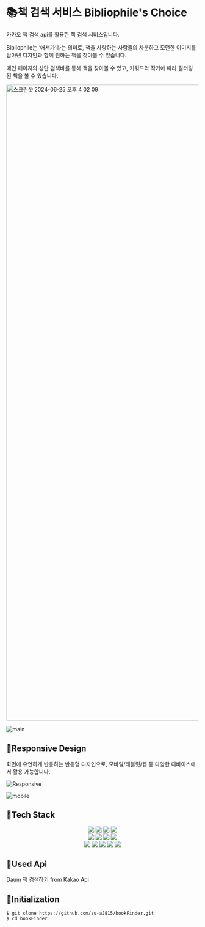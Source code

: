 # 📚책 검색 서비스 Bibliophile's Choice

카카오 책 검색 api를 활용한 책 검색 서비스입니다.

Bibliophile는 ‘애서가’라는 의미로, 책을 사랑하는 사람들의 차분하고 모던한 이미지를 담아낸 디자인과 함께 원하는 책을 찾아볼 수 있습니다.

메인 페이지의 상단 검색바를 통해 책을 찾아볼 수 있고, 키워드와 작가에 따라 필터링 된 책을 볼 수 있습니다.

<img width="1664" alt="스크린샷 2024-06-25 오후 4 02 09" src="https://github.com/su-aJ815/bookFinder/assets/85851785/c38ff084-1793-4de3-b730-074070ffaa9d">

![main](https://github.com/su-aJ815/bookFinder/assets/85851785/a6997155-5b0b-4ac0-9e93-2d5e09ec5e68)



## 📎Responsive Design

화면에 유연하게 반응하는 반응형 디자인으로, 모바일/태블릿/웹 등 다양한 디바이스에서 활용 가능합니다.


![Responsive](https://github.com/su-aJ815/bookFinder/assets/85851785/d49dffa9-f533-4e9c-ae86-113cbb529891)

![mobile](https://github.com/su-aJ815/bookFinder/assets/85851785/3bcd3203-5c29-489b-a742-bcaf18a4f2e5)




## 📎Tech Stack
<div align=center>
  <img src="https://img.shields.io/badge/React-20232A?style=for-the-badge&logo=react&logoColor=white">
  <img src="https://img.shields.io/badge/TypeScript-3178C6?style=for-the-badge&logo=typescript&logoColor=white">
  <img src="https://img.shields.io/badge/npm-CB3837?style=for-the-badge&logo=npm&logoColor=white">
  <img src="https://img.shields.io/badge/Prettier-F7B93E?style=for-the-badge&logo=prettier&logoColor=white">
  <br>

  <img src="https://img.shields.io/badge/ESLint-4B32C3?style=for-the-badge&logo=eslint&logoColor=white">
  <img src="https://img.shields.io/badge/SCSS-CC6699?style=for-the-badge&logo=sass&logoColor=white">
  <img src="https://img.shields.io/badge/React Router-CA4245?style=for-the-badge&logo=reactrouter&logoColor=white">
  <img src="https://img.shields.io/badge/Tailwind CSS-06B6D4?style=for-the-badge&logo=tailwindcss&logoColor=white">
  <br>

  <img src="https://img.shields.io/badge/Font Awesome-538DD7?style=for-the-badge&logo=fontawesome&logoColor=white">
  <img src="https://img.shields.io/badge/Figma-F24E1E?style=for-the-badge&logo=figma&logoColor=white">
  <img src="https://img.shields.io/badge/Axios-5A29E4?style=for-the-badge&logo=axios&logoColor=white">
  <img src="https://img.shields.io/badge/styled component-DB7093?style=for-the-badge&logo=styledcomponent&logoColor=white">
  <img src="https://img.shields.io/badge/VScode-007ACC?style=for-the-badge&logo=visualstudiocode&logoColor=white">
</div>




## 📎Used Api
[Daum 책 검색하기](https://developers.kakao.com/docs/latest/ko/daum-search/dev-guide#search-book) from Kakao Api




## 📎Initialization
```
$ git clone https://github.com/su-aJ815/bookFinder.git
$ cd bookFinder
```
